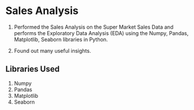 # Sales Analysis

1) Performed the Sales Analysis on the Super Market Sales Data and performs the Exploratory Data Analysis (EDA) using the Numpy, Pandas, Matplotlib, Seaborn libraries in Python.

2) Found out many useful insights.


## Libraries Used 

1) Numpy
2) Pandas
3) Matplotlib
4) Seaborn
